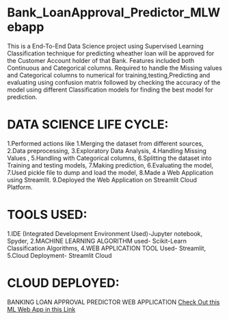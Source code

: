 # Bank_LoanApproval_Predictor_MLWebapp

This is a End-To-End Data Science project using Supervised Learning Classification technique for predicting wheather loan will be approved for the Customer Account holder of that Bank. Features included both Continuous and Categorical columns. Required to handle the Missing values and Categorical columns to numerical for training,testing,Predicting and evaluating  using confusion matrix followed by checking the accuracy of the model using different Classification models for finding the best model for prediction.
 
# DATA SCIENCE LIFE CYCLE:
1.Performed actions like 1.Merging the dataset from different sources, 2.Data preprocessing, 3.Exploratory Data Analysis, 4.Handling Missing Values , 5.Handling with Categorical columns, 6.Splitting the dataset into Training and testing models, 7.Making prediction, 6.Evaluating the model, 7.Used pickle file to dump and load the model, 8.Made a Web Application using Streamlit. 9.Deployed the Web Application on Streamlit Cloud Platform.

# TOOLS USED:
1.IDE (Integrated Development Environment Used)-Jupyter notebook, Spyder, 2.MACHINE LEARNING ALGORITHM used- Scikit-Learn Classification Algorithms, 4.WEB APPLICATION TOOL Used- Streamlit, 5.Cloud Deployment- Streamlit Cloud

# CLOUD DEPLOYED:
BANKING LOAN APPROVAL PREDICTOR WEB APPLICATION
[Check Out this ML Web App in this Link](https://akiranraj1995-bank-loanapproval-predictor-mlwebapp-app-0jl1sd.streamlit.app/)
